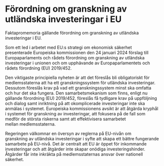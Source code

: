 # Förordning om granskning av utländska investeringar i EU

Faktapromemoria gällande förordning om granskning av utländska investeringar i EU.

Som ett led i arbetet med EU:s strategi om ekonomisk säkerhet presenterade Europeiska kommissionen den 24 januari 2024 förslag till Europaparlaments och rådets förordning om granskning av utländska investeringar i unionen och om upphävande av Europaparlamentets och rådets förordning (EU) 2019/452\.

Den viktigaste principiella nyheten är att det föreslås bli obligatoriskt för medlemsstaterna att ha ett granskningssystem för utländska investeringar. Dessutom föreslås krav på vad ett granskningssystem minst ska omfatta och hur det ska fungera. Den samarbetsmekanism som finns, enligt nu gällande förordning (EU) 2019/452, föreslås få tydligare krav på uppföljning och dialog samt inriktning på att okomplicerade investeringar inte ska anmälas i systemet. Europeiska kommissionens avsikt är att åtgärda kryphål i systemet för granskning av investeringar, att fokusera på de fall som medför de största riskerna samt att effektivisera samarbetet mellan medlemsstaterna.

Regeringen välkomnar en översyn av reglerna på EU\-nivån om granskning av utländska investeringar i syfte att skapa ett bättre fungerande samarbete på EU\-nivå. Det är centralt att EU är öppet för inkommande investeringar och att åtgärder inte skapar onödiga investeringshinder. Åtgärder får inte inkräkta på medlemsstaternas ansvar över nationell säkerhet.
